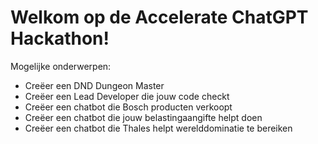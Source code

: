 # Welkom op de Accelerate ChatGPT Hackathon!

Mogelijke onderwerpen:

* Creëer een DND Dungeon Master
* Creëer een Lead Developer die jouw code checkt
* Creëer een chatbot die Bosch producten verkoopt
* Creëer een chatbot die jouw belastingaangifte helpt doen
* Creëer een chatbot die Thales helpt werelddominatie te bereiken
